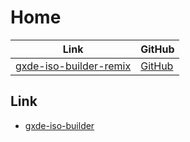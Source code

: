 

# Home

| Link | GitHub |
| ---- | ------ |
| [gxde-iso-builder-remix](https://samwhelp.github.io/gxde-iso-builder-remix/) | [GitHub](https://github.com/samwhelp/gxde-iso-builder-remix) |




## Link

* [gxde-iso-builder](https://github.com/GXDE-OS/gxde-iso-builder)
